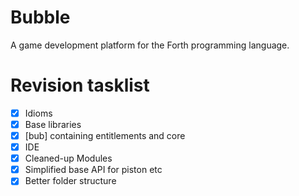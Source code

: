 # Bubble

A game development platform for the Forth programming language.

# Revision tasklist

- [x] Idioms
- [x] Base libraries
- [x] [bub] containing entitlements and core
- [x] IDE
- [x] Cleaned-up Modules
- [x] Simplified base API for piston etc
- [x] Better folder structure
